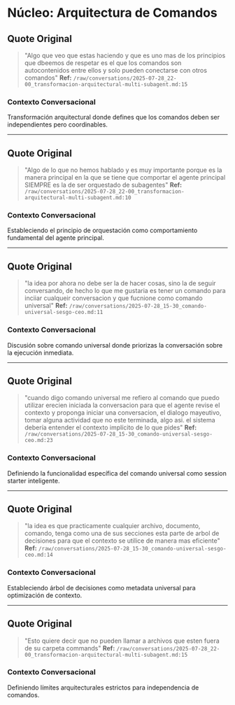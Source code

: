 # Núcleo: Arquitectura de Comandos

## Quote Original
> "Algo que veo que estas haciendo y que es uno mas de los principios que dbeemos de respetar es el que los comandos son autocontenidos entre ellos y solo pueden conectarse con otros comandos"
**Ref:** `/raw/conversations/2025-07-28_22-00_transformacion-arquitectural-multi-subagent.md:15`

### Contexto Conversacional
Transformación arquitectural donde defines que los comandos deben ser independientes pero coordinables.

---

## Quote Original
> "Algo de lo que no hemos hablado y es muy importante porque es la manera principal en la que se tiene que comportar el agente principal SIEMPRE es la de ser orquestado de subagentes"
**Ref:** `/raw/conversations/2025-07-28_22-00_transformacion-arquitectural-multi-subagent.md:10`

### Contexto Conversacional
Estableciendo el principio de orquestación como comportamiento fundamental del agente principal.

---

## Quote Original
> "la idea por ahora no debe ser la de hacer cosas, sino la de seguir conversando, de hecho lo que me gustaria es tener un comando para inciiar cualqueir conversacion y que fucnione como comando universal"
**Ref:** `/raw/conversations/2025-07-28_15-30_comando-universal-sesgo-ceo.md:11`

### Contexto Conversacional
Discusión sobre comando universal donde priorizas la conversación sobre la ejecución inmediata.

---

## Quote Original
> "cuando digo comando universal me refiero al comando que puedo utilizar erecien iniciada la conversacion para que el agente revise el contexto y proponga iniciar una conversacion, el dialogo mayeutivo, tomar alguna actividad que no este terminada, algo asi. el sistema debería entender el contexto implícito de lo que pides"
**Ref:** `/raw/conversations/2025-07-28_15-30_comando-universal-sesgo-ceo.md:23`

### Contexto Conversacional
Definiendo la funcionalidad específica del comando universal como session starter inteligente.

---

## Quote Original
> "la idea es que practicamente cualquier archivo, documento, comando, tenga como una de sus secciones esta parte de arbol de decisiones para que el contexto se utilice de manera mas eficiente"
**Ref:** `/raw/conversations/2025-07-28_15-30_comando-universal-sesgo-ceo.md:14`

### Contexto Conversacional
Estableciendo árbol de decisiones como metadata universal para optimización de contexto.

---

## Quote Original
> "Esto quiere decir que no pueden llamar a archivos que esten fuera de su carpeta commands"
**Ref:** `/raw/conversations/2025-07-28_22-00_transformacion-arquitectural-multi-subagent.md:15`

### Contexto Conversacional
Definiendo límites arquitecturales estrictos para independencia de comandos.